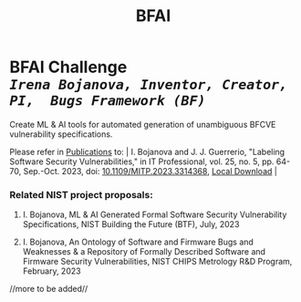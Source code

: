 ﻿---
weight: 5
title: "BFAI"
---
# BFAI Challenge <br/>_`Irena Bojanova, Inventor, Creator, PI,  Bugs Framework (BF)`_

Create ML & AI tools for automated generation of unambiguous BFCVE vulnerability specifications.

Please refer in [Publications](/BF/info/publications/bf-publications/) to:
| I. Bojanova and J. J. Guerrerio, "Labeling Software Security Vulnerabilities," in IT Professional, vol. 25, no. 5, pp. 64-70, Sep.-Oct. 2023, doi: [10.1109/MITP.2023.3314368](https://doi.org/10.1109/MITP.2023.3314368), [Local Download](https://tsapps.nist.gov/publication/get_pdf.cfm?pub_id=956539) |


### Related NIST project proposals:

1. I. Bojanova, ML & AI Generated Formal Software Security Vulnerability Specifications, NIST Building the Future (BTF), July, 2023

2. I. Bojanova, An Ontology of Software and Firmware Bugs and Weaknesses & a Repository of Formally Described Software and Firmware Security Vulnerabilities, NIST CHIPS Metrology R&D Program, February, 2023

//more to be added//